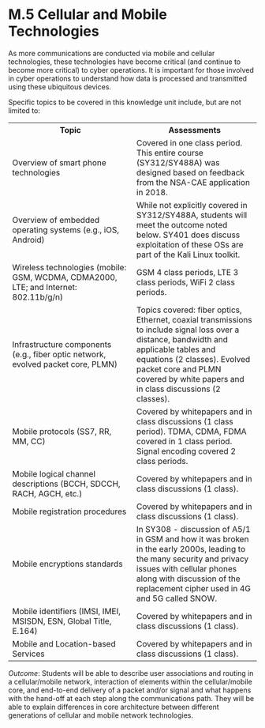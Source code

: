 # M.5 Cellular and Mobile Technologies

As more communications are conducted via mobile and cellular
technologies, these technologies have become critical (and continue to
become more critical) to cyber operations. It is important for those
involved in cyber operations to understand how data is processed and
transmitted using these ubiquitous devices.

Specific topics to be covered in this knowledge unit include, but are
not limited to:

<table>
	<tbody>
		<tr>
			<th>Topic</th><th>Assessments</th>
		</tr>
		<tr>
			<td width="50%">Overview of smart phone technologies</td>
			<td width="50%">Covered in one class period. This entire course (SY312/SY488A) was designed based on feedback from the NSA-CAE application in 2018.</td>
		</tr>
		<tr>
			<td width="50%">Overview of embedded operating systems (e.g., iOS, Android)</td>
			<td width="50%">While not explicitly covered in SY312/SY488A, students will meet the outcome noted below. SY401 does discuss exploitation of these OSs are part of the Kali Linux toolkit.</td>
		</tr>
		<tr>
			<td width="50%">Wireless technologies (mobile: GSM, WCDMA, CDMA2000, LTE; and Internet: 802.11b/g/n)</td>
			<td width="50%">GSM 4 class periods, LTE 3 class periods, WiFi 2 class periods.</td>
		</tr>
		<tr>
			<td width="50%">Infrastructure components (e.g., fiber optic network, evolved packet core, PLMN)</td>
			<td width="50%">Topics covered: fiber optics, Ethernet, coaxial transmissions to include signal loss over a distance, bandwidth and applicable tables and equations (2 classes). Evolved packet core and PLMN covered by white papers and in class discussions (2 classes).</td>
		</tr>
		<tr>
			<td width="50%">Mobile protocols (SS7, RR, MM, CC)</td>
			<td width="50%">Covered by whitepapers and in class discussions (1 class period). TDMA, CDMA, FDMA covered in 1 class period. Signal encoding covered 2 class periods.</td>
		</tr>
		<tr>
			<td width="50%">Mobile logical channel descriptions (BCCH, SDCCH, RACH, AGCH, etc.)</td>
			<td width="50%">Covered by whitepapers and in class discussions (1 class).</td>
		</tr>
		<tr>
			<td width="50%">Mobile registration procedures</td>
			<td width="50%">Covered by whitepapers and in class discussions (1 class).</td>
		</tr>
		<tr>
			<td width="50%">Mobile encryptions standards</td>
			<td width="50%">In SY308 - discussion of A5/1 in GSM and how it was broken in the early 2000s, leading to the many security and privacy issues with cellular phones along with discussion of the replacement cipher used in 4G and 5G called SNOW.</td>
		</tr>
		<tr>
			<td width="50%">Mobile identifiers (IMSI, IMEI, MSISDN, ESN, Global Title, E.164)</td>
			<td width="50%">Covered by whitepapers and in class discussions (1 class).</td>
		</tr>
		<tr>
			<td width="50%">Mobile and Location-based Services</td>
			<td width="50%">Covered by whitepapers and in class discussions (1 class).</td>
		</tr>
	</tbody>
</table>

*Outcome*: Students will be able to describe user associations and
routing in a cellular/mobile network, interaction of elements within the
cellular/mobile core, and end-to-end delivery of a packet and/or signal
and what happens with the hand-off at each step along the communications
path. They will be able to explain differences in core architecture
between different generations of cellular and mobile network
technologies.
